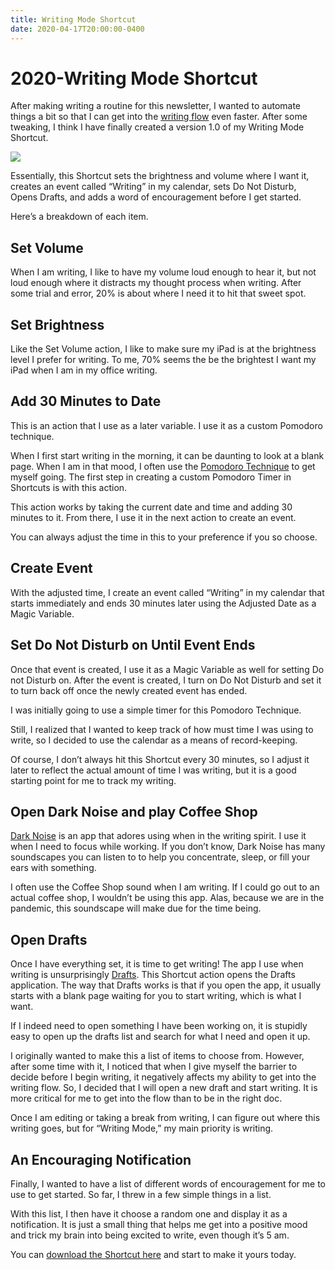 ```yaml
---
title: Writing Mode Shortcut
date: 2020-04-17T20:00:00-0400
---
```


# 2020-Writing Mode Shortcut
After making writing a routine for this newsletter, I wanted to automate things a bit so that I can get into the [writing flow](https://www.writersdigest.com/wd-books/on-writing-fiction-excerpt) even faster. After some tweaking, I think I have finally created a version 1.0 of my Writing Mode Shortcut.

![](https://jeffperry.b-cdn.net/15526fb897.jpg)

Essentially, this Shortcut sets the brightness and volume where I want it, creates an event called “Writing” in my calendar, sets Do Not Disturb, Opens Drafts, and adds a word of encouragement before I get started.

Here’s a breakdown of each item.

Set Volume
----------

When I am writing, I like to have my volume loud enough to hear it, but not loud enough where it distracts my thought process when writing. After some trial and error, 20% is about where I need it to hit that sweet spot.

Set Brightness
--------------

Like the Set Volume action, I like to make sure my iPad is at the brightness level I prefer for writing. To me, 70% seems the be the brightest I want my iPad when I am in my office writing.

Add 30 Minutes to Date
----------------------

This is an action that I use as a later variable. I use it as a custom Pomodoro technique.

When I first start writing in the morning, it can be daunting to look at a blank page. When I am in that mood, I often use the [Pomodoro Technique](https://en.wikipedia.org/wiki/Pomodoro_Technique) to get myself going. The first step in creating a custom Pomodoro Timer in Shortcuts is with this action.

This action works by taking the current date and time and adding 30 minutes to it. From there, I use it in the next action to create an event.

You can always adjust the time in this to your preference if you so choose.

Create Event
------------

With the adjusted time, I create an event called “Writing” in my calendar that starts immediately and ends 30 minutes later using the Adjusted Date as a Magic Variable.

Set Do Not Disturb on Until Event Ends
--------------------------------------

Once that event is created, I use it as a Magic Variable as well for setting Do not Disturb on. After the event is created, I turn on Do Not Disturb and set it to turn back off once the newly created event has ended.

I was initially going to use a simple timer for this Pomodoro Technique.

Still, I realized that I wanted to keep track of how must time I was using to write, so I decided to use the calendar as a means of record-keeping.

Of course, I don’t always hit this Shortcut every 30 minutes, so I adjust it later to reflect the actual amount of time I was writing, but it is a good starting point for me to track my writing.

Open Dark Noise and play Coffee Shop
------------------------------------

[Dark Noise](https://apps.apple.com/us/app/dark-noise/id1465439395) is an app that adores using when in the writing spirit. I use it when I need to focus while working. If you don’t know, Dark Noise has many soundscapes you can listen to to help you concentrate, sleep, or fill your ears with something.

I often use the Coffee Shop sound when I am writing. If I could go out to an actual coffee shop, I wouldn’t be using this app. Alas, because we are in the pandemic, this soundscape will make due for the time being.

Open Drafts
-----------

Once I have everything set, it is time to get writing! The app I use when writing is unsurprisingly [Drafts](https://apps.apple.com/us/app/drafts/id1236254471). This Shortcut action opens the Drafts application. The way that Drafts works is that if you open the app, it usually starts with a blank page waiting for you to start writing, which is what I want.

If I indeed need to open something I have been working on, it is stupidly easy to open up the drafts list and search for what I need and open it up.

I originally wanted to make this a list of items to choose from. However, after some time with it, I noticed that when I give myself the barrier to decide before I begin writing, it negatively affects my ability to get into the writing flow. So, I decided that I will open a new draft and start writing. It is more critical for me to get into the flow than to be in the right doc.

Once I am editing or taking a break from writing, I can figure out where this writing goes, but for “Writing Mode,” my main priority is writing.

An Encouraging Notification
---------------------------

Finally, I wanted to have a list of different words of encouragement for me to use to get started. So far, I threw in a few simple things in a list.

With this list, I then have it choose a random one and display it as a notification. It is just a small thing that helps me get into a positive mood and trick my brain into being excited to write, even though it’s 5 am.

You can [download the Shortcut here](https://www.icloud.com/shortcuts/8bdf0e4d5db0413686cf8fb3e2e106b8) and start to make it yours today.